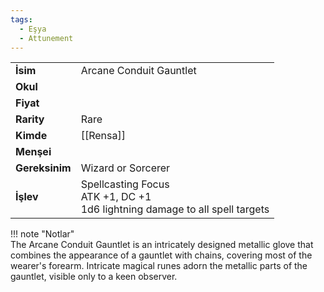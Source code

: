 ```yaml
---
tags:
  - Eşya
  - Attunement
---  
```

  
|  |  |  
|---|---|  
| **İsim** | Arcane Conduit Gauntlet|  
| **Okul** | |  
| **Fiyat** | |  
| **Rarity** | Rare|  
| **Kimde** | [[Rensa]]|  
| **Menşei** | |  
| **Gereksinim** | Wizard or Sorcerer|  
| **İşlev** | Spellcasting Focus<br>ATK +1, DC +1<br>1d6 lightning damage to all spell targets|  
  
  
!!! note "Notlar"  
		The Arcane Conduit Gauntlet is an intricately designed metallic glove that combines the appearance of a gauntlet with chains, covering most of the wearer's forearm. Intricate magical runes adorn the metallic parts of the gauntlet, visible only to a keen observer.   